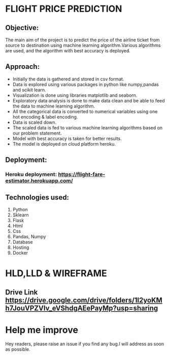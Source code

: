 # FLIGHT PRICE PREDICTION
## Objective:
The main aim of the project is to predict the price of the airline ticket from source to destination using machine learning algorithm.Various algorithms are used,  and the algorithm with best accuracy is deployed.

## Approach:
* Initially the data is gathered and stored in csv format.
* Data is explored using various packages in python like numpy,pandas and scikit learn.
* Visualization is done using libraries matplotlib and seaborn.
* Exploratory data analysis is done to make data clean and be able to feed the data to machine learning algorithm.
* All the categorical data is converted to numerical variables using one hot encoding & label encoding.
* Data is scaled down.
* The scaled data is fed to various machine learning algorithms based on our problem statement.
* Model with best accuracy is taken for better results.
* The model is deployed on cloud platform heroku.

## Deployment:
### Heroku deployment: https://flight-fare-estimator.herokuapp.com/

## Technologies used:
 
1. Python 
2. Sklearn
3. Flask
4. Html
5. Css
6. Pandas, Numpy 
7. Database 
8. Hosting
9. Docker 

# HLD,LLD & WIREFRAME

## Drive Link https://drive.google.com/drive/folders/1l2yoKMh7JouVPZVIv_eVShdgAEePayMp?usp=sharing

# Help me improve
Hey readers, please raise an issue if you find any bug.I will address as soon as possible.

